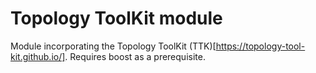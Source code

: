# Topology ToolKit module

Module incorporating the Topology ToolKit (TTK)[https://topology-tool-kit.github.io/].
Requires boost as a prerequisite.

